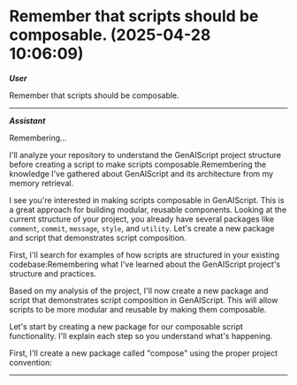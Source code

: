 <!-- Generated by SpecStory -->

# Remember that scripts should be composable. (2025-04-28 10:06:09)

_**User**_

Remember that scripts should be composable.

---

_**Assistant**_

Remembering...

I'll analyze your repository to understand the GenAIScript project structure before creating a script to make scripts composable.Remembering the knowledge I've gathered about GenAIScript and its architecture from my memory retrieval.

I see you're interested in making scripts composable in GenAIScript. This is a great approach for building modular, reusable components. Looking at the current structure of your project, you already have several packages like `comment`, `commit`, `message`, `style`, and `utility`. Let's create a new package and script that demonstrates script composition.

First, I'll search for examples of how scripts are structured in your existing codebase:Remembering what I've learned about the GenAIScript project's structure and practices.

Based on my analysis of the project, I'll now create a new package and script that demonstrates script composition in GenAIScript. This will allow scripts to be more modular and reusable by making them composable.

Let's start by creating a new package for our composable script functionality. I'll explain each step so you understand what's happening.

First, I'll create a new package called "compose" using the proper project convention:

---

